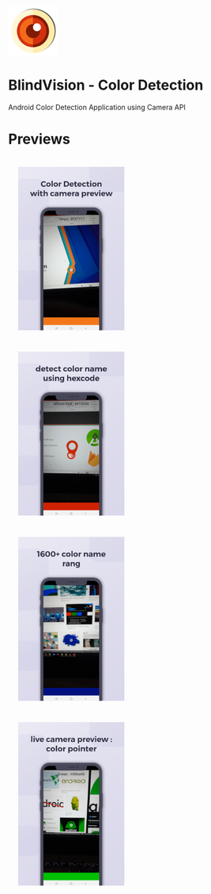 <img src="https://github.com/Vpn97/ColorDetection/blob/master/screenshort/logo_1.png" width="100"><br/>
# BlindVision - Color Detection
Android Color Detection Application using Camera API

# Previews
<img src="https://github.com/Vpn97/ColorDetection/blob/master/screenshort/1.png" width="215"  style="padding: 20px"><img src="https://github.com/Vpn97/ColorDetection/blob/master/screenshort/2.png" width="215"  style="padding: 20px"><br/>
<img src="https://github.com/Vpn97/ColorDetection/blob/master/screenshort/3.png" width="215"  style="padding: 20px"><img src="https://github.com/Vpn97/ColorDetection/blob/master/screenshort/4.png" width="215"  style="padding: 20px"> 
